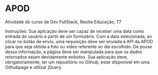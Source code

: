 # APOD
Atividade do curso de Dev FullStack, Resilia Educação, T7


Instruções:
Sua aplicação deve ser capaz de receber uma data como entrada do usuário a partir de um formulário. Com a
data selecionada, ao clicar no botão de envio, uma requisição deve ser enviada à API da APOD para que seja
obtida a foto ou vídeo referente ao dia escolhido. De posse dessa informação, a página deve ser manipulada
para que os dados retornados sejam devidamente exibidos.
Sua aplicação deve, obrigatoriamente, ter um repositório no Github, estar disponível em uma Githubpage e
utilizar jQuery.
